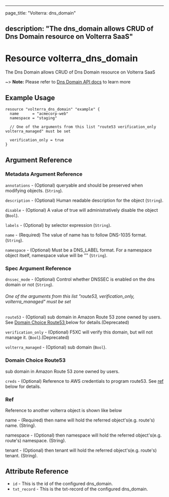 ---

page_title: "Volterra: dns_domain"

description: "The dns_domain allows CRUD of Dns Domain resource on Volterra SaaS"
---------------------------------------------------------------------------------

Resource volterra_dns_domain
============================

The Dns Domain allows CRUD of Dns Domain resource on Volterra SaaS

~> **Note:** Please refer to [Dns Domain API docs](https://docs.cloud.f5.com/docs-v2/api/dns-domain) to learn more

Example Usage
-------------

```hcl
resource "volterra_dns_domain" "example" {
  name      = "acmecorp-web"
  namespace = "staging"

  // One of the arguments from this list "route53 verification_only volterra_managed" must be set

  verification_only = true
}

```

Argument Reference
------------------

### Metadata Argument Reference

`annotations` - (Optional) queryable and should be preserved when modifying objects. (`String`).

`description` - (Optional) Human readable description for the object (`String`).

`disable` - (Optional) A value of true will administratively disable the object (`Bool`).

`labels` - (Optional) by selector expression (`String`).

`name` - (Required) The value of name has to follow DNS-1035 format. (`String`).

`namespace` - (Optional) Must be a DNS_LABEL format. For a namespace object itself, namespace value will be "" (`String`).

### Spec Argument Reference

`dnssec_mode` - (Optional) Control whether DNSSEC is enabled on the dns domain or not (`String`).

###### One of the arguments from this list "route53, verification_only, volterra_managed" must be set

`route53` - (Optional) sub domain in Amazon Route 53 zone owned by users. See [Domain Choice Route53 ](#domain-choice-route53) below for details.(Deprecated)

`verification_only` - (Optional) F5XC will verify this domain, but will not manage it. (`Bool`).(Deprecated)

`volterra_managed` - (Optional) sub domain (`Bool`).

### Domain Choice Route53

sub domain in Amazon Route 53 zone owned by users.

`creds` - (Optional) Reference to AWS credentials to program route53. See [ref](#ref) below for details.

### Ref

Reference to another volterra object is shown like below

name - (Required) then name will hold the referred object's(e.g. route's) name. (String).

namespace - (Optional) then namespace will hold the referred object's(e.g. route's) namespace. (String).

tenant - (Optional) then tenant will hold the referred object's(e.g. route's) tenant. (String).

Attribute Reference
-------------------

-	`id` - This is the id of the configured dns_domain.
-	`txt_record` - This is the txt-record of the configured dns_domain.
